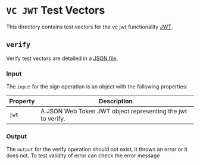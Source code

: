 # `VC JWT` Test Vectors

This directory contains test vectors for the vc jwt functionality
[JWT](https://datatracker.ietf.org/doc/html/rfc7519).

## `verify`

Verify test vectors are detailed in a [JSON file](./verify.json).

### Input

The `input` for the sign operation is an object with the following properties:

| Property | Description                                                          |
| -------- | -------------------------------------------------------------------- |
| `jwt`    | A JSON Web Token JWT object representing the jwt to verify.          |

### Output

The `output` for the verify operation should not exist, it throws an error or it does not. To test validity of error can check the error message